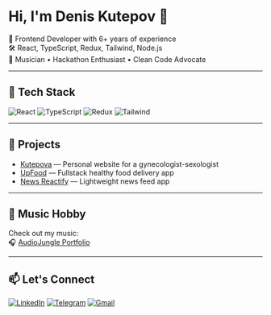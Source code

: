 # Hi, I'm Denis Kutepov 👋

🎯 Frontend Developer with 6+ years of experience  
🛠️ React, TypeScript, Redux, Tailwind, Node.js  
🎵 Musician • Hackathon Enthusiast • Clean Code Advocate

---

## 🧠 Tech Stack

![React](https://img.shields.io/badge/-React-61DAFB?logo=react&logoColor=white&style=flat)
![TypeScript](https://img.shields.io/badge/-TypeScript-3178c6?logo=typescript&logoColor=white&style=flat)
![Redux](https://img.shields.io/badge/-Redux-764abc?logo=redux&logoColor=white&style=flat)
![Tailwind](https://img.shields.io/badge/-Tailwind-38bdf8?logo=tailwind-css&logoColor=white&style=flat)

---

## 🚀 Projects

- [Kutepova](https://github.com/Denkut/kutepova) — Personal website for a gynecologist-sexologist  
- [UpFood](https://github.com/Denkut/UpFood) — Fullstack healthy food delivery app  
- [News Reactify](https://github.com/Denkut/news-reactify) — Lightweight news feed app

---

## 🎵 Music Hobby

Check out my music:  
🎧 [AudioJungle Portfolio](https://audiojungle.net/user/denkutm/portfolio)

---

## 📫 Let's Connect

[![LinkedIn](https://img.shields.io/badge/-LinkedIn-0077B5?style=flat&logo=linkedin&logoColor=white)](https://linkedin.com/in/yourprofile)
[![Telegram](https://img.shields.io/badge/-Telegram-2CA5E0?style=flat&logo=telegram&logoColor=white)](https://t.me/yourusername)
[![Gmail](https://img.shields.io/badge/-denix.ru@yandex.ru-D14836?style=flat&logo=gmail&logoColor=white)](mailto:denix.ru@yandex.ru)
